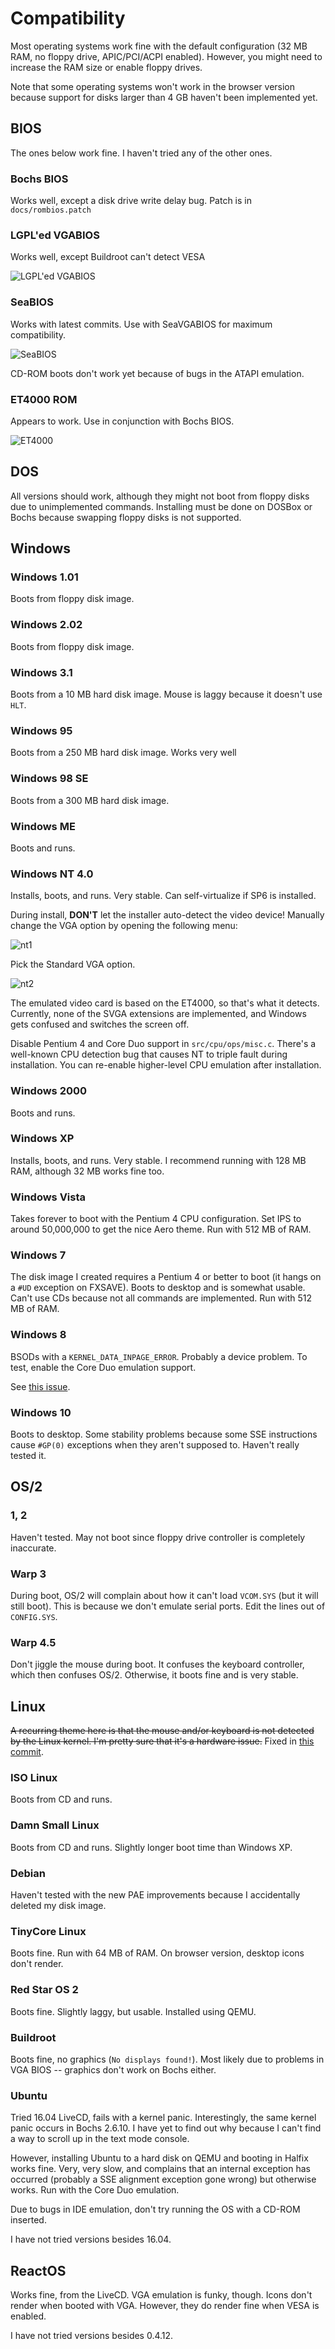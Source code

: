 # Compatibility

Most operating systems work fine with the default configuration (32 MB RAM, no floppy drive, APIC/PCI/ACPI enabled). However, you might need to increase the RAM size or enable floppy drives. 

Note that some operating systems won't work in the browser version because support for disks larger than 4 GB haven't been implemented yet. 

## BIOS

The ones below work fine. I haven't tried any of the other ones. 

### Bochs BIOS
Works well, except a disk drive write delay bug. Patch is in `docs/rombios.patch`

### LGPL'ed VGABIOS
Works well, except Buildroot can't detect VESA

![LGPL'ed VGABIOS](docs/pics/lgpl-vgabios.png)

### SeaBIOS
Works with latest commits. Use with SeaVGABIOS for maximum compatibility. 

![SeaBIOS](docs/pics/seabios.png)

CD-ROM boots don't work yet because of bugs in the ATAPI emulation. 

### ET4000 ROM
Appears to work. Use in conjunction with Bochs BIOS. 

![ET4000](docs/pics/et4000.png)

## DOS
All versions should work, although they might not boot from floppy disks due to unimplemented commands. Installing must be done on DOSBox or Bochs because swapping floppy disks is not supported. 

## Windows

### Windows 1.01
Boots from floppy disk image.

### Windows 2.02
Boots from floppy disk image.

### Windows 3.1
Boots from a 10 MB hard disk image. Mouse is laggy because it doesn't use `HLT`. 

### Windows 95
Boots from a 250 MB hard disk image. Works very well

### Windows 98 SE
Boots from a 300 MB hard disk image.

### Windows ME
Boots and runs. 

### Windows NT 4.0
Installs, boots, and runs. Very stable. Can self-virtualize if SP6 is installed. 

During install, **DON'T** let the installer auto-detect the video device! Manually change the VGA option by opening the following menu:

![nt1](docs/pics/nt1.png)

Pick the Standard VGA option. 

![nt2](docs/pics/nt2.png)

The emulated video card is based on the ET4000, so that's what it detects. Currently, none of the SVGA extensions are implemented, and Windows gets confused and switches the screen off. 

Disable Pentium 4 and Core Duo support in `src/cpu/ops/misc.c`. There's a well-known CPU detection bug that causes NT to triple fault during installation. You can re-enable higher-level CPU emulation after installation. 

### Windows 2000
Boots and runs. 

### Windows XP
Installs, boots, and runs. Very stable. I recommend running with 128 MB RAM, although 32 MB works fine too. 

### Windows Vista
Takes forever to boot with the Pentium 4 CPU configuration. Set IPS to around 50,000,000 to get the nice Aero theme. Run with 512 MB of RAM. 

### Windows 7
The disk image I created requires a Pentium 4 or better to boot (it hangs on a `#UD` exception on FXSAVE). Boots to desktop and is somewhat usable. Can't use CDs because not all commands are implemented. Run with 512 MB of RAM. 

### Windows 8
BSODs with a `KERNEL_DATA_INPAGE_ERROR`. Probably a device problem. To test, enable the Core Duo emulation support. 

See [this issue](https://github.com/nepx/halfix/issues/1). 

### Windows 10
Boots to desktop. Some stability problems because some SSE instructions cause `#GP(0)` exceptions when they aren't supposed to. Haven't really tested it. 

## OS/2 

### 1, 2
Haven't tested. May not boot since floppy drive controller is completely inaccurate. 

### Warp 3
During boot, OS/2 will complain about how it can't load `VCOM.SYS` (but it will still boot). This is because we don't emulate serial ports. Edit the lines out of `CONFIG.SYS`.

### Warp 4.5
Don't jiggle the mouse during boot. It confuses the keyboard controller, which then confuses OS/2. Otherwise, it boots fine and is very stable. 

## Linux

~~A recurring theme here is that the mouse and/or keyboard is not detected by the Linux kernel. I'm pretty sure that it's a hardware issue.~~ Fixed in [this commit](https://github.com/nepx/halfix/commit/779b81c98e049be78aacb3c7f0d6882f9a16cc37). 

### ISO Linux
Boots from CD and runs. 

### Damn Small Linux
Boots from CD and runs. Slightly longer boot time than Windows XP. 

### Debian
Haven't tested with the new PAE improvements because I accidentally deleted my disk image. 

### TinyCore Linux
Boots fine. Run with 64 MB of RAM. On browser version, desktop icons don't render. 

### Red Star OS 2
Boots fine. Slightly laggy, but usable. Installed using QEMU. 

### Buildroot

Boots fine, no graphics (`No displays found!`). Most likely due to problems in VGA BIOS -- graphics don't work on Bochs either. 

### Ubuntu

Tried 16.04 LiveCD, fails with a kernel panic. Interestingly, the same kernel panic occurs in Bochs 2.6.10. I have yet to find out why because I can't find a way to scroll up in the text mode console. 

However, installing Ubuntu to a hard disk on QEMU and booting in Halfix works fine. Very, very slow, and complains that an internal exception has occurred (probably a SSE alignment exception gone wrong) but otherwise works. Run with the Core Duo emulation. 

Due to bugs in IDE emulation, don't try running the OS with a CD-ROM inserted. 

I have not tried versions besides 16.04.

## ReactOS
Works fine, from the LiveCD. VGA emulation is funky, though. Icons don't render when booted with VGA. However, they do render fine when VESA is enabled.

I have not tried versions besides 0.4.12. 